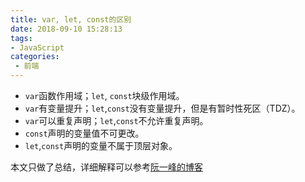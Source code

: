 ```yaml
---
title: var, let, const的区别
date: 2018-09-10 15:28:13
tags:
- JavaScript
categories: 
 - 前端
---
```

- `var`函数作用域；`let`, `const`块级作用域。
- `var`有变量提升；`let`,`const`没有变量提升，但是有暂时性死区（TDZ）。
- `var`可以重复声明；`let`,`const`不允许重复声明。
- `const`声明的变量值不可更改。
- `let`,`const`声明的变量不属于顶层对象。

本文只做了总结，详细解释可以参考[阮一峰的博客](http://es6.ruanyifeng.com/#docs/let)